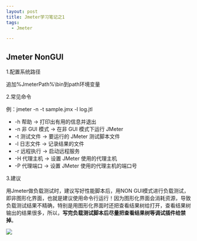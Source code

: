 ```yaml
---
layout: post
title: Jmeter学习笔记之1
tags:
  - Jmeter

---
```


##  Jmeter NonGUI

1.配置系统路径

追加%JmeterPath%\bin到path环境变量

2.常见命令

例：jmeter -n -t sample.jmx -l log.jtl 

* -h 帮助 -> 打印出有用的信息并退出
* -n 非 GUI 模式 -> 在非 GUI 模式下运行 JMeter
* -t 测试文件 -> 要运行的 JMeter 测试脚本文件
* -l 日志文件 -> 记录结果的文件
* -r 远程执行 -> 启动远程服务
* -H 代理主机 -> 设置 JMeter 使用的代理主机
* -P 代理端口 -> 设置 JMeter 使用的代理主机的端口号

3.建议

用Jmeter做负载测试时，建议写好性能脚本后，用NON GUI模式进行负载测试，即非图形化界面，也就是建议使用命令行运行！因为图形化界面会消耗资源，导致负载测试结果不精确，特别是用图形化界面时还把查看结果树给打开，查看结果树输出的结果很多，所以，**写完负载测试脚本后尽量把查看结果树等调试插件给禁掉**。



![](http://m.qpic.cn/psb?/V13LpPcy4H16jz/PIVS161*0dj32GIQ.2YKB1P1HyXl39zXpUWj.ibPpl0!/b/dGcBAAAAAAAA&bo=ggKFAAAAAAADByc!&rf=viewer_4)